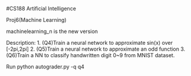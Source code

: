 #CS188 Artificial Intelligence

Proj6(Machine Learning)

machinelearning_n is the new version

Description: 1. (Q4)Train a neural network to approximate sin(x) over [-2pi,2pi]
2. (Q5)Train a neural network to approximate an odd function
3. (Q6)Train a NN to classify handwritten digit 0~9 from MNIST dataset.

Run python autograder.py -q q4

